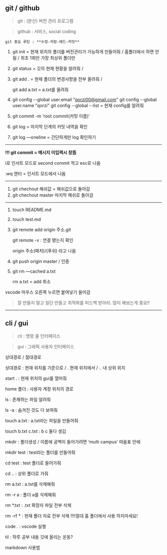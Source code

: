 ## git / github

> git : (분산) 버전 관리 프로그램
> 

> github : 서비스, social coding
> 

`git 중요 루틴 : **수정-저장-애드-커밋**`

1. git init = 현재 위치의 폴더를 버전관리가 가능하게 만들어줘 / 홈폴더에서 하면 안됨 / 최초 1회만 가장 최상위 폴더만
2. git status = 깃의 현재 현황을 알려줘 / 
3. git add . = 현재 폴더의 변경사항을 전부 올려줘 / 
    
    git add a.txt = a.txt를 올려줘
    
4. git config --global user.email "qorzi00@gmail.com"
git config --global user.name "qorzi"
git config --global --list = 현재 config를 알려줘
5. git commit -m ‘root commit(커밋 이름)’
6. git log = 마지막 단계의 커밋 내역을 확인
7. git log —oneline = 간단하게만 log 확인하기

---

**!!! git commit = 메시지 미입력시 창뜸**

i로 인서트 모드로  second commit 적고 esc로 나옴

:wq 엔터 = 인서트 모드에서 나옴

---

1. git chechout 해쉬값 = 해쉬값으로 돌아감
2. git chechout master 마지막 해쉬로 돌아감

---

1. touch README.md
2. touch test.md
3. git remote add origin 주소.git
    
    git remote -v : 연결 됐는지 확인
    
    origin 주소(패치)/(푸쉬) 라고 나옴
    
4. git push origin master / 인증
5. git rm —cached a.txt
    
    rm a.txt = add 취소
    

vscode 마우스 오른쪽 누르면 붙여넣기 들어감

> 잘 만들지 말고 일단 만들고 최적화를 피드백 받아라. 많이 해보는게 중요!!
> 

---

## cli / gui

> cli : 명령 줄 인터페이스
> 

> gui : 그래픽 사용자 인터페이스
> 

상대경로 / 절대경로

상대경로 : 현재 위치를 기준으로 / . 현재 위치에서 / .. 내 상위 위치

start . : 현재 위치의 gui를 열어줘

home 폴더 : 사용자 계정 위치의 경로

ls : 존재하는 파일 알려줘

ls -a : 숨겨진 것도 다 보여줘

touch a.txt : a.txt라는 파일을 만들어줘

touch b.txt c.txt :  b c 둘다 생김

mkdir : 폴더생성 / 이름에 공백이 들어가려면 ‘multi campus’ 따옴표 안에

mkdir test : test라는 폴더를 만들어줘

cd test  : test 폴더로 들어가줘

cd .. : 상위 폴더로 가줘

rm a.txt : a.txt를 삭제해줘

rm -r a : 폴더 a를 삭제해줘

rm *.txt : .txt 확장자 파일 전부 삭제

rm -rf * : 현재 폴더 자료 전부 삭제 !!!!절대 홈 폴더에서 사용 하지마세요!

code . : vscode 실행

til : 하루 공부 내용 깃에 올리는 운동?

markdown 사용법